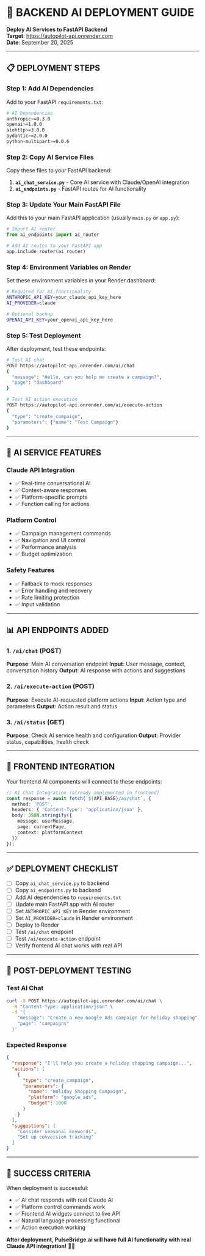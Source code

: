 # 🚀 BACKEND AI DEPLOYMENT GUIDE

**Deploy AI Services to FastAPI Backend**  
**Target**: https://autopilot-api.onrender.com  
**Date**: September 20, 2025  

---

## 📋 **DEPLOYMENT STEPS**

### **Step 1: Add AI Dependencies**
Add to your FastAPI `requirements.txt`:

```bash
# AI Dependencies
anthropic>=0.3.0
openai>=1.0.0
aiohttp>=3.8.0
pydantic>=2.0.0
python-multipart>=0.0.6
```

### **Step 2: Copy AI Service Files**
Copy these files to your FastAPI backend:

1. **`ai_chat_service.py`** - Core AI service with Claude/OpenAI integration
2. **`ai_endpoints.py`** - FastAPI routes for AI functionality

### **Step 3: Update Your Main FastAPI File**
Add this to your main FastAPI application (usually `main.py` or `app.py`):

```python
# Import AI router
from ai_endpoints import ai_router

# Add AI routes to your FastAPI app
app.include_router(ai_router)
```

### **Step 4: Environment Variables on Render**
Set these environment variables in your Render dashboard:

```bash
# Required for AI functionality
ANTHROPIC_API_KEY=your_claude_api_key_here
AI_PROVIDER=claude

# Optional backup
OPENAI_API_KEY=your_openai_api_key_here
```

### **Step 5: Test Deployment**
After deployment, test these endpoints:

```bash
# Test AI chat
POST https://autopilot-api.onrender.com/ai/chat
{
  "message": "Hello, can you help me create a campaign?",
  "page": "dashboard"
}

# Test AI action execution  
POST https://autopilot-api.onrender.com/ai/execute-action
{
  "type": "create_campaign",
  "parameters": {"name": "Test Campaign"}
}
```

---

## 🔧 **AI SERVICE FEATURES**

### **Claude API Integration**
- ✅ Real-time conversational AI
- ✅ Context-aware responses
- ✅ Platform-specific prompts
- ✅ Function calling for actions

### **Platform Control**
- ✅ Campaign management commands
- ✅ Navigation and UI control
- ✅ Performance analysis
- ✅ Budget optimization

### **Safety Features**
- ✅ Fallback to mock responses
- ✅ Error handling and recovery
- ✅ Rate limiting protection
- ✅ Input validation

---

## 📊 **API ENDPOINTS ADDED**

### **1. `/ai/chat` (POST)**
**Purpose**: Main AI conversation endpoint
**Input**: User message, context, conversation history
**Output**: AI response with actions and suggestions

### **2. `/ai/execute-action` (POST)**
**Purpose**: Execute AI-requested platform actions
**Input**: Action type and parameters
**Output**: Action result and status

### **3. `/ai/status` (GET)**
**Purpose**: Check AI service health and configuration
**Output**: Provider status, capabilities, health check

---

## 🎯 **FRONTEND INTEGRATION**

Your frontend AI components will connect to these endpoints:

```typescript
// AI Chat Integration (already implemented in frontend)
const response = await fetch(`${API_BASE}/ai/chat`, {
  method: 'POST',
  headers: { 'Content-Type': 'application/json' },
  body: JSON.stringify({
    message: userMessage,
    page: currentPage,
    context: platformContext
  })
});
```

---

## ✅ **DEPLOYMENT CHECKLIST**

- [ ] Copy `ai_chat_service.py` to backend
- [ ] Copy `ai_endpoints.py` to backend  
- [ ] Add AI dependencies to `requirements.txt`
- [ ] Update main FastAPI app with AI router
- [ ] Set `ANTHROPIC_API_KEY` in Render environment
- [ ] Set `AI_PROVIDER=claude` in Render environment
- [ ] Deploy to Render
- [ ] Test `/ai/chat` endpoint
- [ ] Test `/ai/execute-action` endpoint
- [ ] Verify frontend AI chat works with real API

---

## 🚀 **POST-DEPLOYMENT TESTING**

### **Test AI Chat**
```bash
curl -X POST https://autopilot-api.onrender.com/ai/chat \
  -H "Content-Type: application/json" \
  -d '{
    "message": "Create a new Google Ads campaign for holiday shopping",
    "page": "campaigns"
  }'
```

### **Expected Response**
```json
{
  "response": "I'll help you create a holiday shopping campaign...",
  "actions": [
    {
      "type": "create_campaign",
      "parameters": {
        "name": "Holiday Shopping Campaign",
        "platform": "google_ads",
        "budget": 1000
      }
    }
  ],
  "suggestions": [
    "Consider seasonal keywords",
    "Set up conversion tracking"
  ]
}
```

---

## 🎉 **SUCCESS CRITERIA**

When deployment is successful:
- ✅ AI chat responds with real Claude AI
- ✅ Platform control commands work
- ✅ Frontend AI widgets connect to live API
- ✅ Natural language processing functional
- ✅ Action execution working

**After deployment, PulseBridge.ai will have full AI functionality with real Claude API integration!** 🤖✨